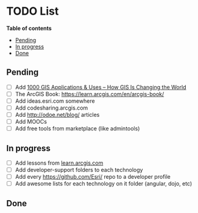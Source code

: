 # TODO List
<!-- START doctoc generated TOC please keep comment here to allow auto update -->
<!-- DON'T EDIT THIS SECTION, INSTEAD RE-RUN doctoc TO UPDATE -->
**Table of contents**

- [Pending](#pending)
- [In progress](#in-progress)
- [Done](#done)

<!-- END doctoc generated TOC please keep comment here to allow auto update -->

## Pending
* [ ] Add [1000 GIS Applications & Uses – How GIS Is Changing the World](http://gisgeography.com/gis-applications-uses/)
* [ ] The ArcGIS Book: https://learn.arcgis.com/en/arcgis-book/
* [ ] Add ideas.esri.com somewhere
* [ ] Add codesharing.arcgis.com
* [ ] Add http://odoe.net/blog/ articles
* [ ] Add MOOCs
* [ ] Add free tools from marketplace (like admintools)

## In progress
* [ ] Add lessons from [learn.arcgis.com](http://learn.arcgis.com/en/)
* [ ] Add developer-support folders to each technology
* [ ] Add every https://github.com/Esri/ repo to a developer profile
* [ ] Add awesome lists for each technology on it folder (angular, dojo, etc)

## Done
